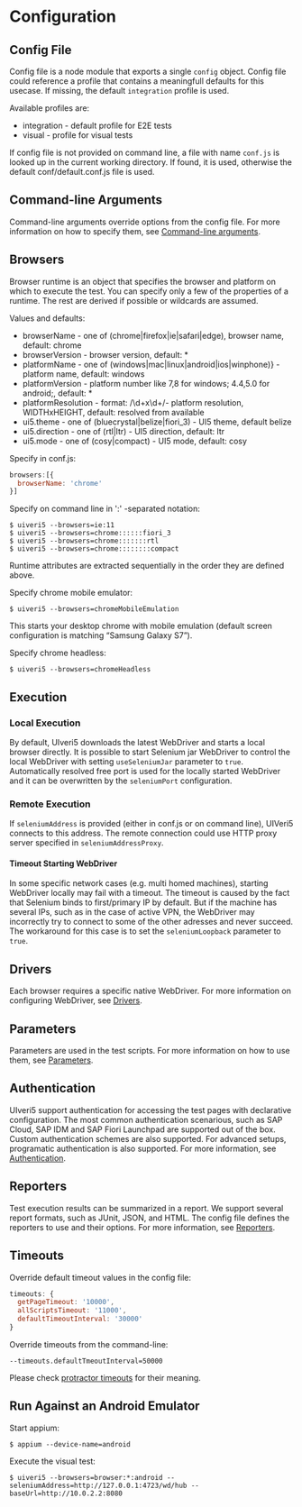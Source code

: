 # Configuration

## Config File
Config file is a node module that exports a single `config` object.
Config file could reference a profile that contains a meaningfull defaults for this usecase. If missing, the default `integration` profile is used.

Available profiles are:
* integration - default profile for E2E tests
* visual - profile for visual tests

If config file is not provided on command line, a file with name `conf.js` is looked up in the current working directory.
If found, it is used, otherwise the default conf/default.conf.js file is used.

## Command-line Arguments
Command-line arguments override options from the config file. 
For more information on how to specify them, see [Command-line arguments](console.md).

## Browsers
Browser runtime is an object that specifies the browser and platform on which to execute the test. 
You can specify only a few of the properties of a runtime. The rest are derived if possible or wildcards are assumed.

Values and defaults:
* browserName - one of (chrome|firefox|ie|safari|edge), browser name, default: chrome
* browserVersion - browser version, default: *
* platformName - one of (windows|mac|linux|android|ios|winphone)} - platform name, default: windows
* platformVersion - platform number like 7,8 for windows; 4.4,5.0 for android;, default: *
* platformResolution - format: /\d+x\d+/- platform resolution, WIDTHxHEIGHT, default: resolved from available
* ui5.theme - one of (bluecrystal|belize|fiori_3) - UI5 theme, default belize
* ui5.direction - one of (rtl|ltr) - UI5 direction, default: ltr
* ui5.mode - one of (cosy|compact) - UI5 mode, default: cosy

Specify in conf.js:
```javascript
browsers:[{
  browserName: 'chrome'
}]
```

Specify on command line in ':' -separated notation:
```
$ uiveri5 --browsers=ie:11
$ uiveri5 --browsers=chrome::::::fiori_3
$ uiveri5 --browsers=chrome:::::::rtl
$ uiveri5 --browsers=chrome::::::::compact
```
Runtime attributes are extracted sequentially in the order they are defined above.

Specify chrome mobile emulator:
```
$ uiveri5 --browsers=chromeMobileEmulation
```
This starts your desktop chrome with mobile emulation (default screen configuration is matching “Samsung Galaxy S7”).

Specify chrome headless:
```
$ uiveri5 --browsers=chromeHeadless
```

## Execution

### Local Execution
By default, UIveri5 downloads the latest WebDriver and starts a local browser directly.
It is possible to start Selenium jar WebDriver to control the local WebDriver with setting `useSeleniumJar` parameter to `true`.
Automatically resolved free port is used for the locally started WebDriver and it can be overwritten by the `seleniumPort` configuration.

### Remote Execution
If `seleniumAddress` is provided (either in conf.js or on command line), UIVeri5 connects to this address.
The remote connection could use HTTP proxy server specified in `seleniumAddressProxy`.

#### Timeout Starting WebDriver
In some specific network cases (e.g. multi homed machines), starting WebDriver locally may fail with a timeout. The timeout is caused by the fact that Selenium binds to first/primary IP by default. But if the machine has several IPs, such as in the case of active VPN, the WebDriver may incorrectly try to connect to some of the other adresses and never succeed. The workaround for this case is to set the `seleniumLoopback` parameter to `true`.

## Drivers
Each browser requires a specific native WebDriver. For more information on configuring WebDriver, see [Drivers](drivers.md).

## Parameters 
Parameters are used in the test scripts. For more information on how to use them, see [Parameters](parameters.md).

## Authentication
UIveri5 support authentication for accessing the test pages with declarative configuration. The most common authentication scenarious, such as SAP Cloud, SAP IDM and SAP Fiori Launchpad are supported out of the box. Custom authentication schemes are also supported. For advanced setups, programatic authentication is also supported. For more information, see [Authentication](authentication.md).

## Reporters
Test execution results can be summarized in a report. We support several report formats, such as JUnit, JSON, and HTML. The config file defines the reporters to use and their options. For more information, see [Reporters](reporters.md).

## Timeouts
Override default timeout values in the config file:
```javascript
timeouts: {
  getPageTimeout: '10000',
  allScriptsTimeout: '11000',
  defaultTimeoutInterval: '30000'
}
```

Override timeouts from the command-line:
```
--timeouts.defaultTmeoutInterval=50000
```
Please check [protractor timeouts](https://github.com/angular/protractor/blob/master/docs/timeouts.md)
for their meaning.

## Run Against an Android Emulator
Start appium:
```
$ appium --device-name=android
```
Execute the visual test:
```
$ uiveri5 --browsers=browser:*:android --seleniumAddress=http://127.0.0.1:4723/wd/hub --baseUrl=http://10.0.2.2:8080
```

